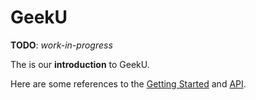 # GeekU

**TODO**: *work-in-progress*

The is our **introduction** to GeekU.

Here are some references to the [Getting Started](start.md) and [API](api.md).
